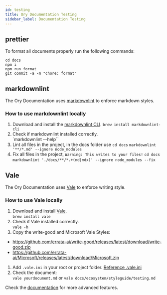 ```yaml
---
id: testing
title: Ory Documentation Testing
sidebar_label: Documentation Testing
---
```


## prettier

To format all documents properly run the following commands:

```
cd docs
npm i
npm run format
git commit -a -m "chore: format"
```

## markdownlint

The Ory Documentation uses
[markdownlint](https://github.com/igorshubovych/markdownlint) to enforce
markdown styles.

### How to use markdownlint locally

1. Download and install the
   [markdownlint CLI](https://github.com/igorshubovych/markdownlint-cli).
   `brew install markdownlint-cli`
1. Check if markdownlint installed correctly.  
   `markdownlint --help``
1. Lint all files in the project, in the docs folder use `cd docs`
   `markdownlint '**/*.md' --ignore node_modules`
1. Fix all files in the project, `Warning: This writes to your files!` `cd docs`
   `markdownlint './docs/**/*.+(md|mdx)' --ignore node_modules --fix`

## Vale

The Ory Documentation uses [Vale](https://github.com/errata-ai/vale) to enforce
writing style.

### How to use Vale locally

1. Download and install [Vale](https://github.com/errata-ai/vale).  
   `brew install vale`
1. Check if Vale installed correctly.  
   `vale -h`
1. Copy the write-good and Microsoft Vale Styles:

- https://github.com/errata-ai/write-good/releases/latest/download/write-good.zip
- https://github.com/errata-ai/Microsoft/releases/latest/download/Microsoft.zip

1. Add `.vale.ini` in your root or project folder.
   [Reference .vale.ini](https://raw.githubusercontent.com/ory/docs/master/docs/.vale.ini)
1. Check the document:  
   `vale yourdocument.md` or `vale docs/ecosystem/styleguide/testing.md`

Check the [documentation](https://docs.errata.ai/) for more advanced features.
